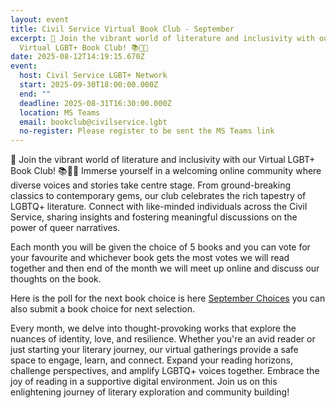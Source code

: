 ```yaml
---
layout: event
title: Civil Service Virtual Book Club - September
excerpt: 🌈 Join the vibrant world of literature and inclusivity with our
  Virtual LGBT+ Book Club! 📚🏳️‍🌈
date: 2025-08-12T14:19:15.670Z
event:
  host: Civil Service LGBT+ Network
  start: 2025-09-30T18:00:00.000Z
  end: ""
  deadline: 2025-08-31T16:30:00.000Z
  location: MS Teams
  email: bookclub@civilservice.lgbt
  no-register: Please register to be sent the MS Teams link
---
```

🌈 Join the vibrant world of literature and inclusivity with our Virtual LGBT+ Book Club! 📚🏳️‍🌈 Immerse yourself in a welcoming online community where diverse voices and stories take centre stage. From ground-breaking classics to contemporary gems, our club celebrates the rich tapestry of LGBTQ+ literature. Connect with like-minded individuals across the Civil Service, sharing insights and fostering meaningful discussions on the power of queer narratives.

Each month you will be given the choice of 5 books and you can vote for your favourite and whichever book gets the most votes we will read together and then end of the month we will meet up online and discuss our thoughts on the book.

Here is the poll for the next book choice is here [September Choices](https://forms.office.com/pages/responsepage.aspx?id=KEeHxuZx_kGp4S6MNndq2J2LYzti9zZDnPfGeu23uKdURDdXTEU0WlZSVlMwNlNCNVNPTlo5WFA1Ry4u&route=shorturl) you can also submit a book choice for next selection.

Every month, we delve into thought-provoking works that explore the nuances of identity, love, and resilience. Whether you're an avid reader or just starting your literary journey, our virtual gatherings provide a safe space to engage, learn, and connect. Expand your reading horizons, challenge perspectives, and amplify LGBTQ+ voices together. Embrace the joy of reading in a supportive digital environment. Join us on this enlightening journey of literary exploration and community building!
